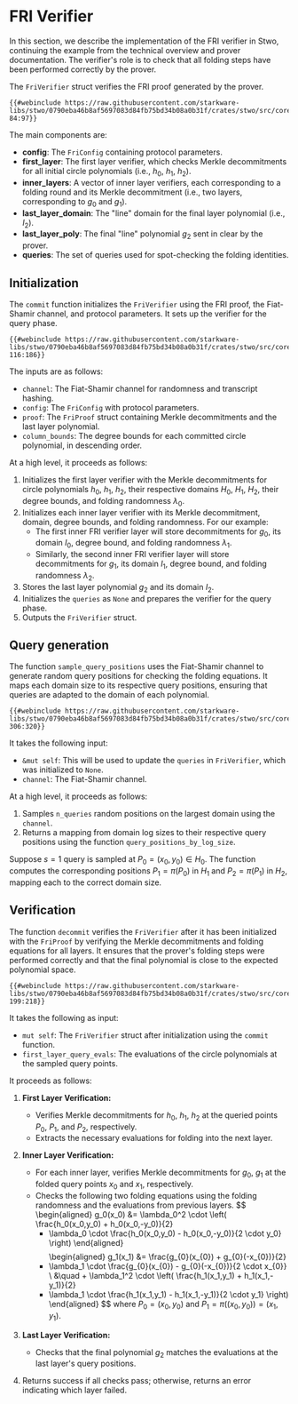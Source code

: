 # FRI Verifier


In this section, we describe the implementation of the FRI verifier in Stwo, continuing the example from the technical overview and prover documentation. The verifier's role is to check that all folding steps have been performed correctly by the prover.

The `FriVerifier` struct verifies the FRI proof generated by the prover.
```rust,no_run,noplayground
{{#webinclude https://raw.githubusercontent.com/starkware-libs/stwo/0790eba46b8af5697083d84fb75bd34b08a0b31f/crates/stwo/src/core/fri.rs 84:97}}
```

The main components are:

- **config**: The `FriConfig` containing protocol parameters.
- **first_layer**: The first layer verifier, which checks Merkle decommitments for all initial circle polynomials (i.e., $h_0$, $h_1$, $h_2$).
- **inner_layers**: A vector of inner layer verifiers, each corresponding to a folding round and its Merkle decommitment (i.e., two layers, corresponding to $g_0$ and $g_1$).
- **last_layer_domain**: The "line" domain for the final layer polynomial (i.e., $I_2$).
- **last_layer_poly**: The final "line" polynomial $g_2$ sent in clear by the prover.
- **queries**: The set of queries used for spot-checking the folding identities.

## Initialization


The `commit` function initializes the `FriVerifier` using the FRI proof, the Fiat-Shamir channel, and protocol parameters. It sets up the verifier for the query phase.

```rust,no_run,noplayground
{{#webinclude https://raw.githubusercontent.com/starkware-libs/stwo/0790eba46b8af5697083d84fb75bd34b08a0b31f/crates/stwo/src/core/fri.rs 116:186}}
```


The inputs are as follows:
- `channel`: The Fiat-Shamir channel for randomness and transcript hashing.
- `config`: The `FriConfig` with protocol parameters.
- `proof`: The `FriProof` struct containing Merkle decommitments and the last layer polynomial.
- `column_bounds`: The degree bounds for each committed circle polynomial, in descending order.



At a high level, it proceeds as follows:
1. Initializes the first layer verifier with the Merkle decommitments for circle polynomials $h_0$, $h_1$, $h_2$, their respective domains $H_0$, $H_1$, $H_2$, their degree bounds, and folding randomness $\lambda_0$.
2. Initializes each inner layer verifier with its Merkle decommitment, domain, degree bounds, and folding randomness. For our example:
    - The first inner FRI verifier layer will store decommitments for $g_0$, its domain $I_0$, degree bound, and folding randomness $\lambda_1$.
    - Similarly, the second inner FRI verifier layer will store decommitments for $g_1$, its domain $I_1$, degree bound, and folding randomness $\lambda_2$.
3. Stores the last layer polynomial $g_2$ and its domain $I_2$.
4. Initializes the `queries` as `None` and prepares the verifier for the query phase.
5. Outputs the `FriVerifier` struct.

## Query generation


The function `sample_query_positions` uses the Fiat-Shamir channel to generate random query positions for checking the folding equations. It maps each domain size to its respective query positions, ensuring that queries are adapted to the domain of each polynomial.

```rust,no_run,noplayground
{{#webinclude https://raw.githubusercontent.com/starkware-libs/stwo/0790eba46b8af5697083d84fb75bd34b08a0b31f/crates/stwo/src/core/fri.rs 306:320}}
```


It takes the following input:
- `&mut self`: This will be used to update the `queries` in `FriVerifier`, which was initialized to `None`.
- `channel`: The Fiat-Shamir channel.


At a high level, it proceeds as follows:
1. Samples `n_queries` random positions on the largest domain using the `channel`.
2. Returns a mapping from domain log sizes to their respective query positions using the function `query_positions_by_log_size`.


Suppose $s=1$ query is sampled at $P_0 = (x_0, y_0) \in H_0$. The function computes the corresponding positions $P_1 = \pi(P_0)$ in $H_1$ and $P_2 = \pi(P_1)$ in $H_2$, mapping each to the correct domain size.

## Verification


The function `decommit` verifies the `FriVerifier` after it has been initialized with the `FriProof` by verifying the Merkle decommitments and folding equations for all layers. It ensures that the prover's folding steps were performed correctly and that the final polynomial is close to the expected polynomial space.

```rust,no_run,noplayground
{{#webinclude https://raw.githubusercontent.com/starkware-libs/stwo/0790eba46b8af5697083d84fb75bd34b08a0b31f/crates/stwo/src/core/fri.rs 199:218}}
```


It takes the following as input:
- `mut self`: The `FriVerifier` struct after initialization using the `commit` function.
- `first_layer_query_evals`: The evaluations of the circle polynomials at the sampled query points.

It proceeds as follows:
1. **First Layer Verification:**
    - Verifies Merkle decommitments for $h_0$, $h_1$, $h_2$ at the queried points $P_0$, $P_1$, and $P_2$, respectively.
    - Extracts the necessary evaluations for folding into the next layer.
2. **Inner Layer Verification:**
    - For each inner layer, verifies Merkle decommitments for $g_0$, $g_1$ at the folded query points $x_0$ and $x_1$, respectively.
    - Checks the following two folding equations using the folding randomness and the evaluations from previous layers.
    $$
    \begin{aligned}
        g_0(x_0) &= 
        \lambda_0^2 \cdot 
        \left(
        \frac{h_0(x_0,y_0) + h_0(x_0,-y_0)}{2}
        + \lambda_0 \cdot 
        \frac{h_0(x_0,y_0) - h_0(x_0,-y_0)}{2 \cdot y_0}
        \right)
    \end{aligned}
    $$
    $$
    \begin{aligned}
        g_1(x_1) &= 
        \frac{g_{0}(x_{0}) + g_{0}(-x_{0})}{2}
        + \lambda_1 \cdot 
        \frac{g_{0}(x_{0}) - g_{0}(-x_{0})}{2 \cdot x_{0}} \\
        &\quad + \lambda_1^2 \cdot 
        \left(
        \frac{h_1(x_1,y_1) + h_1(x_1,-y_1)}{2}
        + \lambda_1 \cdot 
        \frac{h_1(x_1,y_1) - h_1(x_1,-y_1)}{2 \cdot y_1}
        \right)
    \end{aligned}
    $$
    where $P_0 = (x_0, y_0)$ and $P_1 = \pi((x_0, y_0)) = (x_1, y_1)$.

3. **Last Layer Verification:**
    - Checks that the final polynomial $g_2$ matches the evaluations at the last layer's query positions.
4. Returns success if all checks pass; otherwise, returns an error indicating which layer failed.
